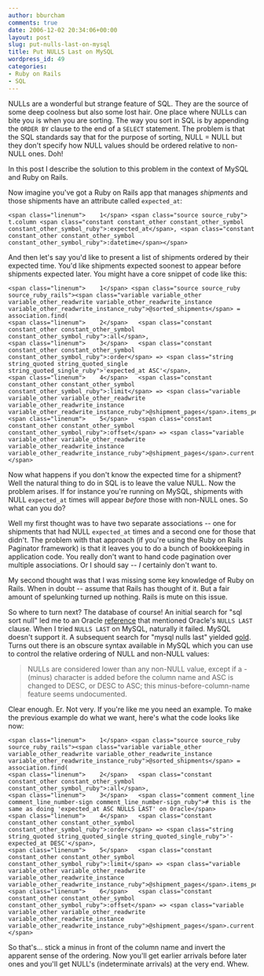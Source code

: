 ```yaml
---
author: bburcham
comments: true
date: 2006-12-02 20:34:06+00:00
layout: post
slug: put-nulls-last-on-mysql
title: Put NULLS Last on MySQL
wordpress_id: 49
categories:
- Ruby on Rails
- SQL
---
```


NULLs are a wonderful but strange feature of SQL.  They are the source of some deep coolness but also some lost hair.  One place where NULLs can bite you is when you are sorting. The way you sort in SQL is by appending the `ORDER BY` clause to the end of a `SELECT` statement.  The problem is that the SQL standards say that for the purpose of sorting, NULL = NULL but they don't specify how NULL values should be ordered relative to non-NULL ones.  Doh!

In this post I describe the solution to this problem in the context of MySQL and Ruby on Rails.
<!-- more -->

Now imagine you've got a Ruby on Rails app that manages _shipments_ and those shipments have an attribute called `expected_at`:


    
    <span class="linenum">    1</span> <span class="source source_ruby">      t.column <span class="constant constant_other constant_other_symbol constant_other_symbol_ruby">:expected_at</span>, <span class="constant constant_other constant_other_symbol constant_other_symbol_ruby">:datetime</span></span>



And then let's say you'd like to present a list of shipments ordered by their expected time.  You'd like shipments expected soonest to appear before shipments expected later.  You might have a core snippet of code like this:


    
    <span class="linenum">    1</span> <span class="source source_ruby source_ruby_rails"><span class="variable variable_other variable_other_readwrite variable_other_readwrite_instance variable_other_readwrite_instance_ruby">@sorted_shipments</span> = association.find(
    <span class="linenum">    2</span>   <span class="constant constant_other constant_other_symbol constant_other_symbol_ruby">:all</span>,
    <span class="linenum">    3</span>   <span class="constant constant_other constant_other_symbol constant_other_symbol_ruby">:order</span> => <span class="string string_quoted string_quoted_single string_quoted_single_ruby">'expected_at ASC'</span>,
    <span class="linenum">    4</span>   <span class="constant constant_other constant_other_symbol constant_other_symbol_ruby">:limit</span> => <span class="variable variable_other variable_other_readwrite variable_other_readwrite_instance variable_other_readwrite_instance_ruby">@shipment_pages</span>.items_per_page,
    <span class="linenum">    5</span>   <span class="constant constant_other constant_other_symbol constant_other_symbol_ruby">:offset</span> => <span class="variable variable_other variable_other_readwrite variable_other_readwrite_instance variable_other_readwrite_instance_ruby">@shipment_pages</span>.current.offset)
    </span>



Now what happens if you don't know the expected time for a shipment?  Well the natural thing to do in SQL is to leave the value NULL.  Now the problem arises.  If for instance you're running on MySQL, shipments with NULL `expected_at` times will appear _before_ those with non-NULL ones.  So what can you do?

Well my first thought was to have two separate associations -- one for shipments that had NULL `expected_at` times and a second one for those that didn't.  The problem with that approach (if you're using the Ruby on Rails Paginator framework) is that it leaves you to do a bunch of bookkeeping in application code.  You really don't want to hand code pagination over multiple associations.  Or I should say -- _I_ certainly don't want to.

My second thought was that I was missing some key knowledge of Ruby on Rails.  When in doubt -- assume that Rails has thought of it.  But a fair amount of spelunking turned up nothing.  Rails is mute on this issue.

So where to turn next?  The database of course!  An initial search for "sql sort null"  led me to an Oracle [reference](http://www.xquery.com/white_papers/generating_sql/sorting-data.html) that mentioned Oracle's `NULLS LAST` clause.  When I tried `NULLS LAST` on MySQL, naturally it failed. MySQL doesn't support it.  A subsequent search for "mysql nulls last" yielded [gold](http://troels.arvin.dk/db/rdbms/).  Turns out there is an obscure syntax available in MySQL which you can use to control the relative ordering of NULL and non-NULL values:


<blockquote>NULLs are considered lower than any non-NULL value, except if a - (minus) character is added before the column name and ASC is changed to DESC, or DESC to ASC; this minus-before-column-name feature seems undocumented.</blockquote>


Clear enough.  Er.  Not very.  If you're like me you need an example.  To make the previous example do what we want, here's what the code looks like now:


    
    <span class="linenum">    1</span> <span class="source source_ruby source_ruby_rails"><span class="variable variable_other variable_other_readwrite variable_other_readwrite_instance variable_other_readwrite_instance_ruby">@sorted_shipments</span> = association.find(
    <span class="linenum">    2</span>   <span class="constant constant_other constant_other_symbol constant_other_symbol_ruby">:all</span>,
    <span class="linenum">    3</span>   <span class="comment comment_line comment_line_number-sign comment_line_number-sign_ruby"># this is the same as doing 'expected_at ASC NULLS LAST' on Oracle</span>
    <span class="linenum">    4</span>   <span class="constant constant_other constant_other_symbol constant_other_symbol_ruby">:order</span> => <span class="string string_quoted string_quoted_single string_quoted_single_ruby">'-expected_at DESC'</span>,
    <span class="linenum">    5</span>   <span class="constant constant_other constant_other_symbol constant_other_symbol_ruby">:limit</span> => <span class="variable variable_other variable_other_readwrite variable_other_readwrite_instance variable_other_readwrite_instance_ruby">@shipment_pages</span>.items_per_page,
    <span class="linenum">    6</span>   <span class="constant constant_other constant_other_symbol constant_other_symbol_ruby">:offset</span> => <span class="variable variable_other variable_other_readwrite variable_other_readwrite_instance variable_other_readwrite_instance_ruby">@shipment_pages</span>.current.offset)</span>



So that's... stick a minus in front of the column name and invert the apparent sense of the ordering.  Now you'll get earlier arrivals before later ones and you'll get NULL's (indeterminate arrivals) at the very end.  Whew.
